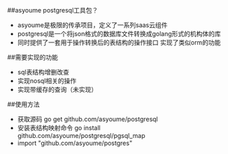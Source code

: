 ##asyoume postgresql工具包？
* asyoume是极限的传承项目，定义了一系列saas云组件
* postgresql是一个将json格式的数据库文件转换成golang形式的机构体的库
* 同时提供了一套用于操作转换后的表结构的操作接口 实现了类似orm的功能


##需要实现的功能
* sql表结构增删改查
* 实现nosql相关的操作
* 实现带缓存的查询（未实现）

##使用方法
* 获取源码  go get github.com/asyoume/postgresql
* 安装表结构映射命令  go install github.com/asyoume/postgresql/pgsql_map
* import "github.com/asyoume/postgres"
